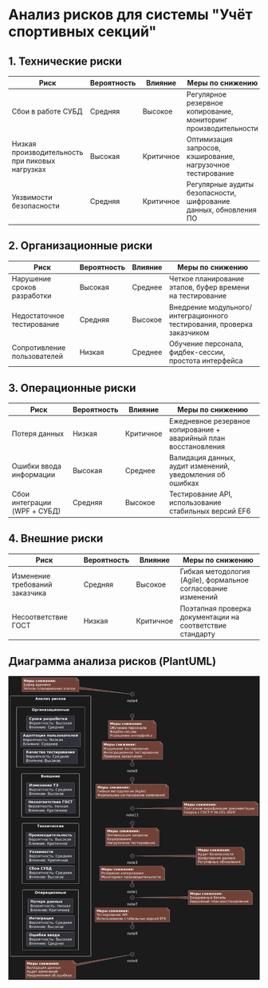 # Анализ рисков для системы "Учёт спортивных секций"

## 1. Технические риски

| Риск                        | Вероятность | Влияние    | Меры по снижению                                                                 |
|-----------------------------|-------------|------------|----------------------------------------------------------------------------------|
| Сбои в работе СУБД         | Средняя     | Высокое    | Регулярное резервное копирование, мониторинг производительности                 |
| Низкая производительность при пиковых нагрузках | Высокая | Критичное | Оптимизация запросов, кэширование, нагрузочное тестирование                     |
| Уязвимости безопасности    | Средняя     | Критичное | Регулярные аудиты безопасности, шифрование данных, обновления ПО                |

## 2. Организационные риски

| Риск                     | Вероятность | Влияние   | Меры по снижению                                                                 |
|--------------------------|-------------|-----------|----------------------------------------------------------------------------------|
| Нарушение сроков разработки | Высокая    | Среднее   | Четкое планирование этапов, буфер времени на тестирование                        |
| Недостаточное тестирование | Средняя    | Высокое   | Внедрение модульного/интеграционного тестирования, проверка заказчиком          |
| Сопротивление пользователей | Низкая    | Среднее   | Обучение персонала, фидбек-сессии, простота интерфейса                          |

## 3. Операционные риски

| Риск                 | Вероятность | Влияние    | Меры по снижению                                                                 |
|----------------------|-------------|------------|----------------------------------------------------------------------------------|
| Потеря данных       | Низкая      | Критичное  | Ежедневное резервное копирование + аварийный план восстановления                |
| Ошибки ввода информации | Высокая   | Среднее    | Валидация данных, аудит изменений, уведомления об ошибках                       |
| Сбои интеграции (WPF + СУБД) | Средняя | Высокое  | Тестирование API, использование стабильных версий EF6                           |

## 4. Внешние риски

| Риск                 | Вероятность | Влияние    | Меры по снижению                                                                 |
|----------------------|-------------|------------|----------------------------------------------------------------------------------|
| Изменение требований заказчика | Средняя | Высокое  | Гибкая методология (Agile), формальное согласование изменений                   |
| Несоответствие ГОСТ  | Низкая      | Критичное  | Поэтапная проверка документации на соответствие стандарту                        |

## Диаграмма анализа рисков (PlantUML)

![Диаграмма анализа рисков](https://github.com/Aragon1898/SportSectionWPFapp-V2.0/blob/8a77d05bc1a1919ae32e6183246dd5c1d67fa510/%D0%94%D0%BE%D0%BA%D1%83%D0%BC%D0%B5%D0%BD%D1%82%D0%B0%D1%86%D0%B8%D1%8F/%D0%94%D0%B8%D0%B0%D0%B3%D1%80%D0%B0%D0%BC%D0%BC%D1%8B/%D0%90%D0%BD%D0%B0%D0%BB%D0%B8%D0%B7%20%D1%80%D0%B8%D1%81%D0%BA%D0%BE%D0%B2%20(%D0%B4%D0%B8%D0%B0%D0%B3%D1%80%D0%B0%D0%BC%D0%BC%D0%B0).png)
